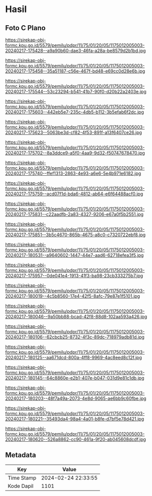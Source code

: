 # Hasil

## Foto C Plano

https://sirekap-obj-formc.kpu.go.id/5579/pemilu/pdpr/11/75/01/20/05/1175012005003-20240217-175428--a9a90b60-dae3-46fa-a28a-be8579d2b1bd.jpg

https://sirekap-obj-formc.kpu.go.id/5579/pemilu/pdpr/11/75/01/20/05/1175012005003-20240217-175458--35a51187-c56e-467f-bd48-e69cc0d28e6b.jpg

https://sirekap-obj-formc.kpu.go.id/5579/pemilu/pdpr/11/75/01/20/05/1175012005003-20240217-175544--53c23294-b541-41b7-90f0-d20b22a2403e.jpg

https://sirekap-obj-formc.kpu.go.id/5579/pemilu/pdpr/11/75/01/20/05/1175012005003-20240217-175603--442eb5e7-235c-4db5-b112-3b5efab6f2dc.jpg

https://sirekap-obj-formc.kpu.go.id/5579/pemilu/pdpr/11/75/01/20/05/1175012005003-20240217-175623--5063be3d-cf82-4f53-891f-a13f6407ce26.jpg

https://sirekap-obj-formc.kpu.go.id/5579/pemilu/pdpr/11/75/01/20/05/1175012005003-20240217-175702--8a3ddce9-a5f0-4aa9-9d32-f50747678470.jpg

https://sirekap-obj-formc.kpu.go.id/5579/pemilu/pdpr/11/75/01/20/05/1175012005003-20240217-175740--ffef1313-2863-4e93-a6e6-5e4b971e6182.jpg

https://sirekap-obj-formc.kpu.go.id/5579/pemilu/pdpr/11/75/01/20/05/1175012005003-20240217-175759--acd07f1d-bda6-4812-ab64-e6f64488acf0.jpg

https://sirekap-obj-formc.kpu.go.id/5579/pemilu/pdpr/11/75/01/20/05/1175012005003-20240217-175831--c22aadfb-2a83-4327-9206-e67a0f5b2551.jpg

https://sirekap-obj-formc.kpu.go.id/5579/pemilu/pdpr/11/75/01/20/05/1175012005003-20240217-175851--3b5c4670-865b-4675-a8c0-c7320722ebf8.jpg

https://sirekap-obj-formc.kpu.go.id/5579/pemilu/pdpr/11/75/01/20/05/1175012005003-20240217-180531--a9640602-1447-44e7-aad6-62718efea3f5.jpg

https://sirekap-obj-formc.kpu.go.id/5579/pemilu/pdpr/11/75/01/20/05/1175012005003-20240217-175957--0de041e4-1913-41f3-ba98-23cb333275b7.jpg

https://sirekap-obj-formc.kpu.go.id/5579/pemilu/pdpr/11/75/01/20/05/1175012005003-20240217-180019--4c5b8560-17e4-42f5-8afc-79e87e1f5101.jpg

https://sirekap-obj-formc.kpu.go.id/5579/pemilu/pdpr/11/75/01/20/05/1175012005003-20240217-180046--9a50bb88-bcad-42f8-88d8-102aa593a426.jpg

https://sirekap-obj-formc.kpu.go.id/5579/pemilu/pdpr/11/75/01/20/05/1175012005003-20240217-180106--62cbcb25-8732-4f3c-89dc-718979adb81d.jpg

https://sirekap-obj-formc.kpu.go.id/5579/pemilu/pdpr/11/75/01/20/05/1175012005003-20240217-180125--aa671dcd-800a-4ff8-9969-4ac8eed8c12f.jpg

https://sirekap-obj-formc.kpu.go.id/5579/pemilu/pdpr/11/75/01/20/05/1175012005003-20240217-180145--64c8860e-e2b1-407e-b047-031d9e81c1db.jpg

https://sirekap-obj-formc.kpu.go.id/5579/pemilu/pdpr/11/75/01/20/05/1175012005003-20240217-180203--48f7a49a-2073-4e8d-9065-ae6bb9c60fbe.jpg

https://sirekap-obj-formc.kpu.go.id/5579/pemilu/pdpr/11/75/01/20/05/1175012005003-20240217-180221--35493da4-98a4-4a01-b8fe-d7bf5e78d421.jpg

https://sirekap-obj-formc.kpu.go.id/5579/pemilu/pdpr/11/75/01/20/05/1175012005003-20240217-180620--526a8862-cc90-461a-9f20-ab045608dcdf.jpg


## Metadata

| Key        | Value               |
| ---------- | ------------------- |
| Time Stamp | 2024-02-24 22:33:55 |
| Kode Dapil | 1101                |



